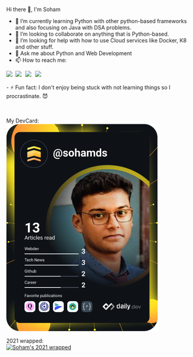 Hi there 👋, I'm Soham


- 🌱 I’m currently learning Python with other python-based frameworks and also focusing on Java with DSA problems.
- 👯 I’m looking to collaborate on anything that is Python-based.
- 🤔 I’m looking for help with how to use Cloud services like Docker, K8 and other stuff.
- 💬 Ask me about Python and Web Development
- 📫 How to reach me: 
<a href="https://www.linkedin.com/in/sohamds/">
  <img align="left" width="24px" src="https://cdn.jsdelivr.net/npm/simple-icons@v3/icons/linkedin.svg"  />
</a>
<a href="https://twitter.com/sohamds">
  <img align="left" width="26px" src="https://cdn.jsdelivr.net/npm/simple-icons@v3/icons/twitter.svg" />
</a>
<a href="mailto:sohamds100@gmail.com">
  <img align="left" width="26px" src="https://cdn.jsdelivr.net/npm/simple-icons@v3/icons/gmail.svg" />
</a>
<a href="https://dev.to/sohamds1">
  <img align="left" width="26px" src="https://cdn.jsdelivr.net/npm/simple-icons@v3/icons/medium.svg" />
</a>

<p></p>
<br><br>
- ⚡ Fun fact: I don't enjoy being stuck with not learning things so I procrastinate. 😈 

<br><br>
My DevCard:
<br>
<a href="https://app.daily.dev/sohamds"><img src="https://github.com/sohamds1/sohamds1/blob/main/devcard.svg" width="400" alt="Soham's Dev Card"/></a>

2021 wrapped: <br>
<a href="https://sohamds1.wrapped.run"><img src="https://github.com/sohamds1/sohamds1/blob/main/wrapped.svg" width="600" alt="Soham's 2021 wrapped"/></a>
